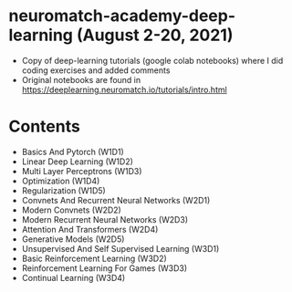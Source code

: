 # neuromatch-academy-deep-learning (August 2-20, 2021) 
* Copy of deep-learning tutorials (google colab notebooks) where I did coding exercises and added comments  
* Original notebooks are found in https://deeplearning.neuromatch.io/tutorials/intro.html

# Contents 
* Basics And Pytorch (W1D1)
* Linear Deep Learning (W1D2)
* Multi Layer Perceptrons (W1D3)
* Optimization (W1D4)
* Regularization (W1D5)
* Convnets And Recurrent Neural Networks (W2D1)
* Modern Convnets (W2D2)
* Modern Recurrent Neural Networks (W2D3)
* Attention And Transformers (W2D4)
* Generative Models (W2D5)
* Unsupervised And Self Supervised Learning (W3D1)
* Basic Reinforcement Learning (W3D2)
* Reinforcement Learning For Games (W3D3)
* Continual Learning (W3D4)
